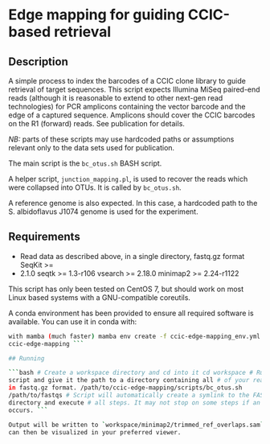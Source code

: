 # Edge mapping for guiding CCIC-based retrieval

## Description

A simple process to index the barcodes of a CCIC clone library to guide
retrieval of target sequences. This script expects Illumina MiSeq paired-end
reads (although it is reasonable to extend to other next-gen read technologies)
for PCR amplicons containing the vector barcode and the edge of a captured
sequence. Amplicons should cover the CCIC barcodes on the R1 (forward) reads.
See publication for details.

*NB:* parts of these scripts may use hardcoded paths or assumptions relevant
only to the data sets used for publication.

The main script is the `bc_otus.sh` BASH script. 

A helper script, `junction_mapping.pl`, is used to recover the reads which were
collapsed into OTUs. It is called by `bc_otus.sh`.

A reference genome is also expected. In this case, a hardcoded path to the S.
albidoflavus J1074 genome is used for the experiment.

## Requirements

- Read data as described above, in a single directory, fastq.gz format SeqKit >=
- 2.1.0 seqtk >= 1.3-r106 vsearch >= 2.18.0 minimap2 >= 2.24-r1122

This script has only been tested on CentOS 7, but should work on most Linux
based systems with a GNU-compatible coreutils.

A conda environment has been provided to ensure all required software is
available. You can use it in conda with:

```bash conda env create -f ccic-edge-mapping_env.yml -n ccic-edge-mapping # Or
with mamba (much faster) mamba env create -f ccic-edge-mapping_env.yml -n
ccic-edge-mapping ```

## Running

```bash # Create a workspace directory and cd into it cd workspace # Run bc_otus
script and give it the path to a directory containing all # of your read data,
in fastq.gz format. /path/to/ccic-edge-mapping/scripts/bc_otus.sh
/path/to/fastqs # Script will automatically create a symlink to the FASTQ
directory and execute # all steps. It may not stop on some steps if an error
occurs. ```

Output will be written to `workspace/minimap2/trimmed_ref_overlaps.sam`, which
can then be visualized in your preferred viewer.

